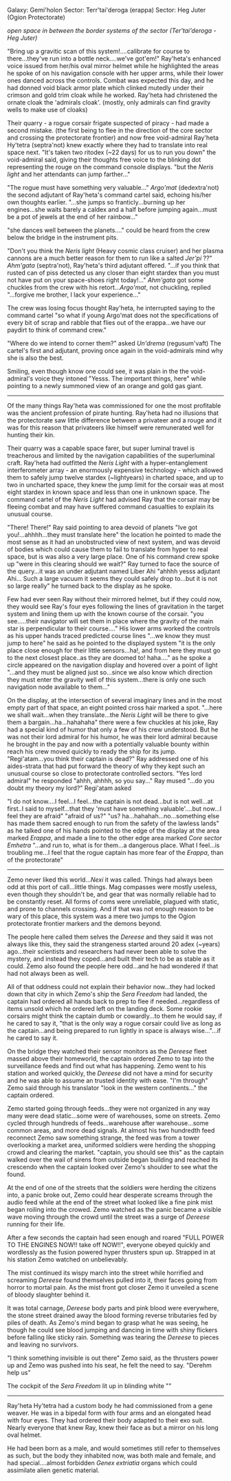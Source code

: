 Galaxy: Gemi'holon
Sector: Terr'tai'deroga (erappa)
Sector: Heg Juter (Ogion Protectorate)

_open space in between the border systems of the sector (Ter'tai'deroga - Heg Juter)_


"Bring up a gravitic scan of this system!....calibrate for course to there...they've run into a bottle neck....we've got'em!" Ray'heta's enhanced voice issued from her/his oval mirror helmet while he highlighted the areas he spoke of on his navigation console with her upper arms, while their lower ones danced across the controls. Combat was expected this day, and he had donned void black armor plate which clinked mutedly under their crimson and gold trim cloak while he worked. Ray'heta had christened the ornate cloak the 'admirals cloak'. (mostly, only admirals can find gravity wells to make use of cloaks)

Their quarry - a rogue corsair frigate suspected of piracy - had made a second mistake. (the first being to flee in the direction of the core sector and crossing the protectorate frontier) and now free void-admiral Ray'heta Hy'tetra (septra'not) knew exactly where they had to translate into real space next. "It's taken two ritodex (~22 days) for us to run you down" the void-admiral said, giving their thoughts free voice to the blinking dot representing the rouge on the command console displays. "but the _Neris light_ and her attendants can jump farther..."

  "The rogue must have something very valuable..." _Argo'mat_ (dedextra'not) the second adjutant of Ray'heta's command cartel said, echoing his/her own thoughts earlier. "...she jumps so franticly...burning up her engines...she waits barely a caldex and a half before jumping again...must be a pot of jewels at the end of her rainbow..."

"she dances well between the planets...." could be heard from the crew below the bridge in the instrument pits.

"Don't you think the _Neris light_ (Heavy cosmic class cruiser) and her plasma cannons are a much better reason for them to run like a salted _Jer'pi_ ??" _Ahm'gata_ (septra'not), Ray'heta's third adjutant offered. "...if you think that rusted can of piss detected us any closer than eight stardex than you must not have put on your space-shoes right today!..." _Ahm'gata_ got some chuckles from the crew with his retort..._Argo'mat_, not chuckling, replied "...forgive me brother, I lack your experience..."

The crew was losing focus thought Ray'heta, he interrupted saying to the command cartel "so what if young Argo'mat does not the specifications of every bit of scrap and rabble that flies out of the erappa...we have our paydirt to think of command crew."

"Where do we intend to corner them?" asked _Un'drema_ (regusum'vaft) The cartel's first and adjutant, proving once again in the void-admirals mind why she is also the best.

Smiling, even though know one could see, it was plain in the the void-admiral's voice they intoned "Yesss. The important things, here" while pointing to a newly summoned view of an orange and gold gas giant.

-------------------------------------------------------------------------------------------------------------------------

Of the many things Ray'heta was commissioned for one the most profitable was the ancient profession of pirate hunting. Ray'heta had no illusions that the protectorate saw little difference between a privateer and a rouge and it was for this reason that privateers like himself were remunerated well for hunting their kin.

Their quarry was a capable space farer, but super luminal travel is treacherous and limited by the navigation capabilities of the superluminal craft. Ray'heta had outfitted the _Neris Light_ with a hyper-entanglement interferometer array - an enormously expensive technology - which allowed them to safely jump twelve stardex (~lightyears) in charted space, and up to two in uncharted space, they knew the jump limit for the corsair was at most eight stardex in known space and less than one in unknown space. The command cartel of the _Neris Light_ had advised Ray that the corsair may be fleeing combat and may have suffered command casualties to explain its unusual course.

"There! There!" Ray said pointing to area devoid of planets "Ive got you!...ahhhh...they must translate here" the location he pointed to made the most sense as it had an unobstructed view of next system, and was devoid of bodies which could cause them to fail to translate from hyper to real space, but is was also a very large place. One of his command crew spoke up "were in this clearing should we wait?" Ray turned to face the source of the query...it was an under adjutant named Liber Ahi "ahhhh yesss adjutant Ahi... Such a large vacuum it seems they could safely drop to...but it is not so large really" he turned back to the display as he spoke.

Few had ever seen Ray without their mirrored helmet, but if they could now, they would see Ray's four eyes following the lines of gravitation in the target system and lining them up with the known course of the corsair. "you see.....their navigator will set them in place where the gravity of the main star is perpendicular to their course...." His lower arms worked the controls as his upper hands traced predicted course lines "...we know they must jump to here" he said as he pointed to the displayed system "it is the only place close enough for their little sensors...ha!, and from here they must go to the next closest place..as they are doomed to! haha...." as he spoke a circle appeared on the navigation display and hovered over a point of light "...and they must be aligned just so...since we also know which direction they must enter the gravity well of this system...there is only one such navigation node available to them..."

On the display, at the intersection of several imaginary lines and in the most empty part of that space, an eight pointed cross hair marked a spot. "...here we shall wait...when they translate...the _Neris Light_ will be there to give them a bargain...ha...hahahaha" there were a few chuckles at his joke, Ray had a special kind of humor that only a few of his crew understood. But he was not their lord admiral for his humor, he was their lord admiral because he brought in the pay and now with a potentially valuable bounty within reach his crew moved quickly to ready the ship for its jump. "Regi'atam...you think their captain is dead?" Ray addressed one of his aides-strata that had put forward the theory of why they kept such an unusual course so close to protectorate controlled sectors. "Yes lord admiral" he responded "ahhh, ahhhh, so you say..." Ray mused "...do you doubt my theory my lord?" Regi'atam asked

"I do not know....I feel...I feel...the captain is not dead...but is not well...at first..I said to myself...that they 'must have something valuable'....but now...I feel they are afraid"
"afraid of us?"
"us? ha...hahahah...no...something else has made them sacred enough to run from the safety of the lawless lands" as he talked one of his hands pointed to the edge of the display at the area marked _Erappa_, and made a line to the other edge area marked _Core sector Emhetra_ "...and run to, what is for them...a dangerous place. What I feel...is troubling me...I feel that the rogue captain has more fear of the _Erappa_, than of the protectorate"

------------------------------------------

Zemo never liked this world..._Nexi_ it was called. Things had always been odd at this port of call...little things. Mag compasses were mostly useless, even though they shouldn't be, and gear that was normally reliable had to be constantly reset. All forms of coms were unreliable, plagued with static, and prone to channels crossing. And if that was not enough reason to be wary of this place, this system was a mere two jumps to the Ogion protectorate frontier markers and the demons beyond.

The people here called them selves the _Dereese_ and they said it was not always like this, they said the strangeness started around 20 adex (~years) ago...their scientists and researchers had never been able to solve the mystery, and instead they coped...and built their tech to be as stable as it could. Zemo also found the people here odd...and he had wondered if that had not always been as well.

All of that oddness could not explain their behavior now...they had locked down that city in which Zemo's ship the _Sera Freedom_ had landed, the captain had ordered all hands back to prep to flee if needed...regardless of items unsold which he ordered left on the landing deck. Some rookie corsairs might think the captain dumb or cowardly...to them he would say, if he cared to say it, "that is the only way a rogue corsair could live as long as the captain...and being prepared to run lightly in space is always wise..."...if he cared to say it.

On the bridge they watched their sensor monitors as the _Dereese_ fleet massed above their homeworld, the captain ordered Zemo to tap into the surveillance feeds and find out what has happening. Zemo went to his station and worked quickly, the _Dereese_ did not have a mind for security and he was able to assume an trusted identity with ease. "I'm through" Zemo said through his translator "look in the western continents..." the captain ordered.

Zemo started going through feeds...they were not organized in any way many were dead static...some were of warehouses, some on streets. Zemo cycled through hundreds of feeds...warehouse after warehouse...some common areas, and more dead signals. At almost his two hundredth feed reconnect Zemo saw something strange, the feed was from a tower overlooking a market area, uniformed soldiers were herding the shopping crowd and clearing the market. "captain, you should see this" as the captain walked over the wail of sirens from outside began building and reached its crescendo when the captain looked over Zemo's shoulder to see what the found.

At the end of one of the streets that the soldiers were herding the citizens into, a panic broke out, Zemo could hear desperate screams through the audio feed while at the end of the street what looked like a fine pink mist began roiling into the crowed. Zemo watched as the panic became a visible wave moving through the crowd until the street was a surge of _Dereese_ running for their life.

After a few seconds the captain had seen enough and roared "FULL POWER TO THE ENGINES NOW!! take off NOW!!", everyone obeyed quickly and wordlessly as the fusion powered hyper thrusters spun up. Strapped in at his station Zemo watched on unbelievably.

The mist continued its wispy march into the street while horrified and screaming _Dereese_ found themselves pulled into it, their faces going from horror to mortal pain. As the mist front got closer Zemo it unveiled a scene of bloody slaughter behind it.

It was total carnage, _Dereese_ body parts and pink blood were everywhere, the stone street drained away the blood forming reverse tributaries fed by piles of death. As Zemo's mind began to grasp what he was seeing, he though he could see blood jumping and dancing in time with shiny flickers before falling like sticky rain. Something was tearing the _Dereese_ to pieces and leaving no survivors.

"I think something invisible is out there" Zemo said, as the thrusters power up and Zemo was pushed into his seat, he felt the need to say. "Derehm help us"

The cockpit of the _Sera Freedom_ lit up in blinding white ""


------------------------------------------------------------


Ray'heta Hy'tetra had a custom body he had commissioned from a gene weaver. He was in a bipedal form with four arms and an elongated head with four eyes. They had ordered their body adapted to their exo suit. Nearly everyone that knew Ray, knew their face as but a mirror on his long oval helmet.

He had been born as a male, and would sometimes still refer to themselves as such, but the body they inhabited now, was both male and female, and had special....almost forbidden _Genex extriatia_ organs which could assimilate alien genetic material.
